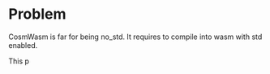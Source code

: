 # Problem

CosmWasm is far for being no_std. It requires to compile into wasm with std enabled.

This p